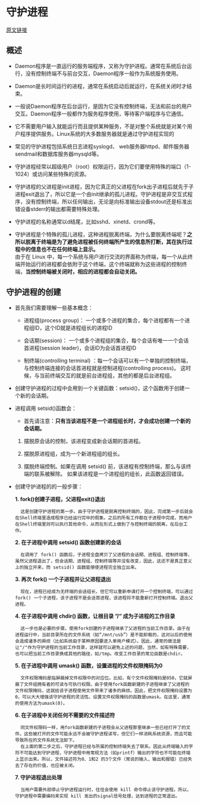 
# 守护进程
[原文链接](https://blog.csdn.net/woxiaohahaa/article/details/53487602)

## 概述
- Daemon程序是一直运行的服务端程序，又称为守护进程。通常在系统后台运行，没有控制终端不与前台交互，Daemon程序一般作为系统服务使用。

- Daemon是长时间运行的进程，通常在系统启动后就运行，在系统关闭时才结束。

- 一般说Daemon程序在后台运行，是因为它没有控制终端，无法和前台的用户交互。Daemon程序一般都作为服务程序使用，等待客户端程序与它通信。

- 它不需要用户输入就能运行而且提供某种服务，不是对整个系统就是对某个用户程序提供服务。Linux系统的大多数服务器就是通过守护进程实现的

- 常见的守护进程包括系统日志进程syslogd、 web服务器httpd、邮件服务器sendmail和数据库服务器mysqld等。

- 守护进程经常以超级用户（root）权限运行，因为它们要使用特殊的端口（1-1024）或访问某些特殊的资源。

- 守护进程的父进程是init进程，因为它真正的父进程在fork出子进程后就先于子进程exit退出了，所以它是一个由init继承的孤儿进程。守护进程是非交互式程序，没有控制终端，所以任何输出，无论是向标准输出设备stdout还是标准出错设备stderr的输出都需要特殊处理。

- 守护进程的名称通常以d结尾，比如sshd、xinetd、crond等。

- 守护进程是个特殊的孤儿进程，这种进程脱离终端，为什么要脱离终端呢？**之所以脱离于终端是为了避免进程被任何终端所产生的信息所打断，其在执行过程中的信息也不在任何终端上显示。**  
由于在 Linux 中，每一个系统与用户进行交流的界面称为终端，每一个从此终端开始运行的进程都会依附于这个终端，这个终端就称为这些进程的控制终端，**当控制终端被关闭时，相应的进程都会自动关闭。**

## 守护进程的创建
- 首先我们需要理解一些基本概念：
    - 进程组(process group)： 一个或多个进程的集合，每个进程都有一个进程组ID，这个ID就是进程组长的进程ID

    - 会话期(session)： 一个或多个进程组的集合，每个会话有唯一一个会话首进程(session leader)，会话ID为会话首进程ID

    - 制终端(controlling terminal) ：每一个会话可以有一个单独的控制终端，与控制终端连接的会话首进程就是控制进程(controlling process)。 这时候，与当前终端交互的就是前台进程组，其他的都是后台进程组。


- 创建守护进程的过程中会用到一个关键函数：setsid()，这个函数用于创建一个新的会话期。

- 进程调用 setsid()函数会：
    - 首先请注意：**只有当该进程不是一个进程组长时，才会成功创建一个新的会话期。**

    1. 摆脱原会话的控制，该进程变成新会话期的首进程。

    2. 摆脱原进程组，成为一个新进程组的组长。

    3. 摆脱终端控制。如果在调用 setsid() 前，该进程有控制终端，那么与该终端的联系被解除。 如果该进程是一个进程组的组长，此函数返回错误。

- 创建守护进程的的一般步骤：

    **1. fork()创建子进程，父进程exit()退出**

        这是创建守护进程的第一步。由于守护进程是脱离控制终端的，因此，完成第一步后就会在Shell终端里造成程序已经运行完毕的假象。之后的所有工作都在子进程中完成，而用户在Shell终端里则可以执行其他命令，从而在形式上做到了与控制终端的脱离，在后台工作。
    
    **2. 在子进程中调用 setsid() 函数创建新的会话**

        在调用了 fork() 函数后，子进程全盘拷贝了父进程的会话期、进程组、控制终端等，虽然父进程退出了，但会话期、进程组、控制终端等并没有改变，因此，这还不是真正意义上的独立开来，而 setsid() 函数能够使进程完全独立出来。
    
    **3. 再次 fork() 一个子进程并让父进程退出**

        现在，进程已经成为无终端的会话组长，但它可以重新申请打开一个控制终端，可以通过 fork() 一个子进程，该子进程不是会话首进程，该进程将不能重新打开控制终端。退出父进程。

    **4. 在子进程中调用 chdir() 函数，让根目录 ”/” 成为子进程的工作目录**

        这一步也是必要的步骤。使用fork创建的子进程继承了父进程的当前工作目录。由于在进程运行中，当前目录所在的文件系统（如“/mnt/usb”）是不能卸载的，这对以后的使用会造成诸多的麻烦（比如系统由于某种原因要进入单用户模式）。因此，通常的做法是让"/"作为守护进程的当前工作目录，这样就可以避免上述的问题，当然，如有特殊需要，也可以把当前工作目录换成其他的路径，如/tmp。改变工作目录的常见函数是chdir。
    
    **5. 在子进程中调用 umask() 函数，设置进程的文件权限掩码为0**

        文件权限掩码是指屏蔽掉文件权限中的对应位。比如，有个文件权限掩码是050，它就屏蔽了文件组拥有者的可读与可执行权限。由于使用fork函数新建的子进程继承了父进程的文件权限掩码，这就给该子进程使用文件带来了诸多的麻烦。因此，把文件权限掩码设置为0，可以大大增强该守护进程的灵活性。设置文件权限掩码的函数是umask。在这里，通常的使用方法为umask(0)。

    **6. 在子进程中关闭任何不需要的文件描述符**

        同文件权限码一样，用fork函数新建的子进程会从父进程那里继承一些已经打开了的文件。这些被打开的文件可能永远不会被守护进程读写，但它们一样消耗系统资源，而且可能导致所在的文件系统无法卸下。  
        在上面的第二步之后，守护进程已经与所属的控制终端失去了联系。因此从终端输入的字符不可能达到守护进程，守护进程中用常规方法（如printf）输出的字符也不可能在终端上显示出来。所以，文件描述符为0、1和2 的3个文件（常说的输入、输出和报错）已经失去了存在的价值，也应被关闭。

    **7. 守护进程退出处理**

        当用户需要外部停止守护进程运行时，往往会使用 kill 命令停止该守护进程。所以，守护进程中需要编码来实现 kill 发出的signal信号处理，达到进程的正常退出。



